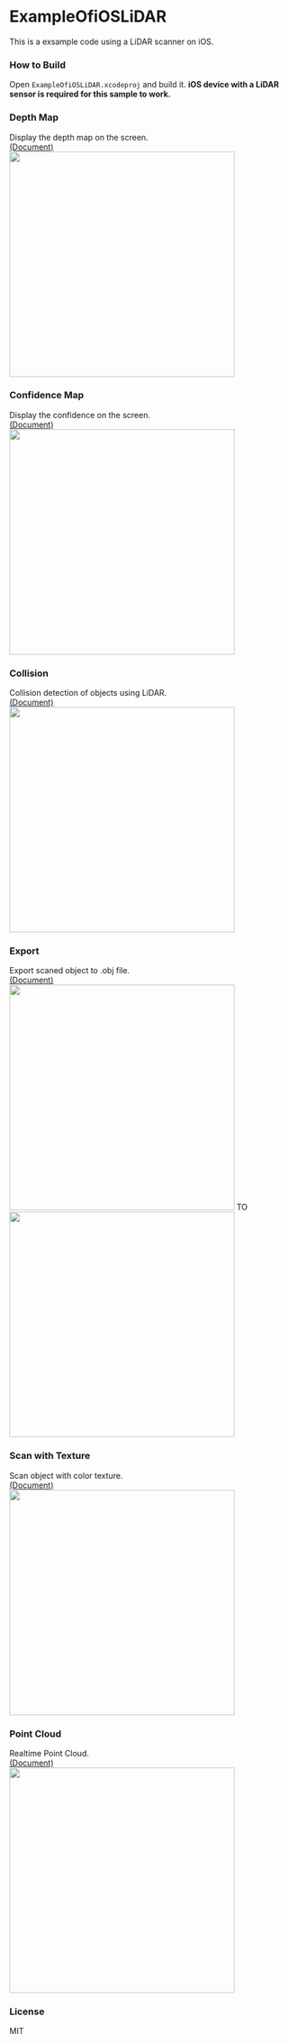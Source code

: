 # ExampleOfiOSLiDAR

This is a exsample code using a LiDAR scanner on iOS.

### How to Build

Open `ExampleOfiOSLiDAR.xcodeproj` and build it.
**iOS device with a LiDAR sensor is required for this sample to work.**
### Depth Map

Display the depth map on the screen.<BR>
[(Document)](ExampleOfiOSLiDAR/Samples/Depth/Depth.md)<BR>
<img width="400px" src="https://user-images.githubusercontent.com/16970578/106378330-1ec8bf80-63e7-11eb-8a72-cd3aab0e645b.jpeg">
### Confidence Map
Display the confidence on the screen.<BR>
[(Document)](ExampleOfiOSLiDAR/Samples/ConfidenceMap/ConfidenceMap.md)<BR>
<img width="400px" src="https://user-images.githubusercontent.com/16970578/106378333-29835480-63e7-11eb-8a0b-13d1742e452b.jpeg">

### Collision
Collision detection of objects using LiDAR.<BR>
[(Document)](ExampleOfiOSLiDAR/Samples/Collision/Collision.md)<BR>
<img width="400px" src="https://user-images.githubusercontent.com/16970578/107285075-ff462c80-6aa1-11eb-8423-3186c5599037.gif">
### Export
Export scaned object to .obj file.<BR>
[(Document)](ExampleOfiOSLiDAR/Samples/Export/Export.md)<BR>
<img width="400px" src="https://user-images.githubusercontent.com/16970578/107829530-46e3f580-6dcd-11eb-83f5-267881acf370.gif">
TO
<img width="400px" src="https://user-images.githubusercontent.com/16970578/107829679-94606280-6dcd-11eb-8bbf-c574b9127296.gif">

### Scan with Texture
Scan object with color texture.<BR>
[(Document)](ExampleOfiOSLiDAR/Samples/Scan/Scan.md)<BR>
<img width="400px" src="https://user-images.githubusercontent.com/16970578/107994124-53f82300-701f-11eb-9f21-9251382699df.gif">

### Point Cloud
Realtime Point Cloud.<BR>
[(Document)](ExampleOfiOSLiDAR/Samples/PointCloud/PointCloud.md)<BR>
<img width="400px" src="https://user-images.githubusercontent.com/16970578/126863742-5191acde-d8c2-4f3e-a91a-017e43122836.gif">

### License

MIT
